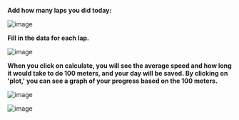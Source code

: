 **Add how many laps you did today:**

![image](https://github.com/AleksanderQS/Swim/assets/163171792/de3f18e5-3794-49e1-8fcd-2bae80810af0)

**Fill in the data for each lap.**


![image](https://github.com/AleksanderQS/Swim/assets/163171792/eb425e0e-f60a-467e-a859-ad333e85c1af)

**When you click on calculate, you will see the average speed and how long it would take to do 100 meters, and your day will be saved. By clicking on 'plot,' you can see a graph of your progress based on the 100 meters.**

![image](https://github.com/AleksanderQS/Swim/assets/163171792/5d020b15-a199-4d64-a976-2b43a80fb1a4)


![image](https://github.com/AleksanderQS/Swim/assets/163171792/50f40490-a085-442c-afcb-2d1e6f3bfbcf)
